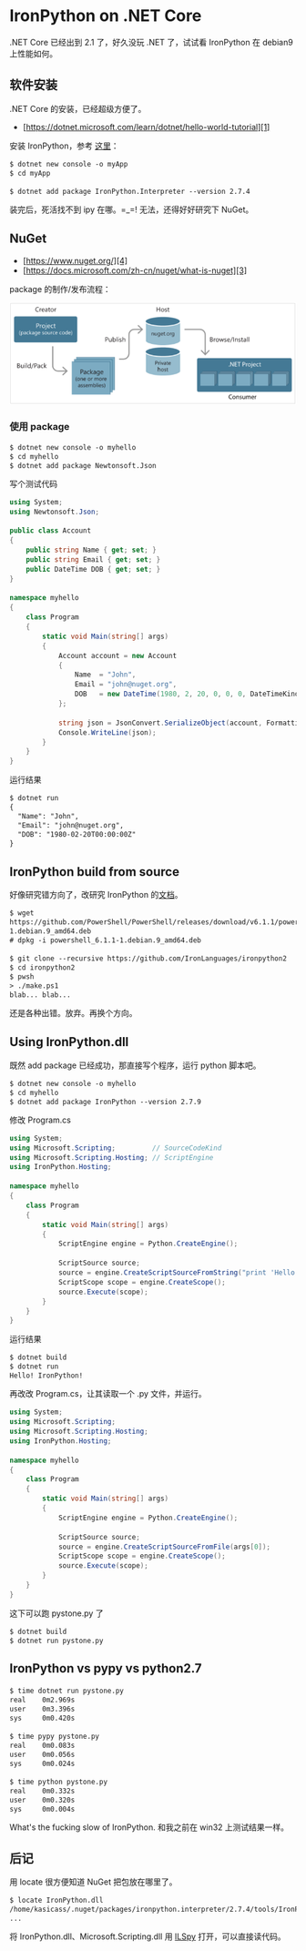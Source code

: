 # IronPython on .NET Core

.NET Core 已经出到 2.1 了，好久没玩 .NET 了，试试看 IronPython 在 debian9 上性能如何。


## 软件安装

.NET Core 的安装，已经超级方便了。

 * [https://dotnet.microsoft.com/learn/dotnet/hello-world-tutorial][1]

安装 IronPython，参考 [这里][2]：

```
$ dotnet new console -o myApp
$ cd myApp

$ dotnet add package IronPython.Interpreter --version 2.7.4
```

装完后，死活找不到 ipy 在哪。=_=! 无法，还得好好研究下 NuGet。


## NuGet

 * [https://www.nuget.org/][4]
 * [https://docs.microsoft.com/zh-cn/nuget/what-is-nuget][3]

package 的制作/发布流程：

![](2018_11_28_ironpython_on_dotnet_core_image_01.png)


### 使用 package

```
$ dotnet new console -o myhello
$ cd myhello
$ dotnet add package Newtonsoft.Json
```

写个测试代码

```C#
using System;
using Newtonsoft.Json;

public class Account
{
    public string Name { get; set; }
    public string Email { get; set; }
    public DateTime DOB { get; set; }
}

namespace myhello
{
    class Program
    {   
        static void Main(string[] args)
        {   
            Account account = new Account
            {   
                Name  = "John",
                Email = "john@nuget.org",
                DOB   = new DateTime(1980, 2, 20, 0, 0, 0, DateTimeKind.Utc),
            };  

            string json = JsonConvert.SerializeObject(account, Formatting.Indented);
            Console.WriteLine(json);
        }   
    }   
}
```

运行结果

```
$ dotnet run
{
  "Name": "John",
  "Email": "john@nuget.org",
  "DOB": "1980-02-20T00:00:00Z"
}
```

## IronPython build from source

好像研究错方向了，改研究 IronPython 的[文档][5]。

```
$ wget https://github.com/PowerShell/PowerShell/releases/download/v6.1.1/powershell_6.1.1-1.debian.9_amd64.deb
# dpkg -i powershell_6.1.1-1.debian.9_amd64.deb

$ git clone --recursive https://github.com/IronLanguages/ironpython2
$ cd ironpython2
$ pwsh
> ./make.ps1
blab... blab...
```

还是各种出错。放弃。再换个方向。


## Using IronPython.dll

既然 add package 已经成功，那直接写个程序，运行 python 脚本吧。

```
$ dotnet new console -o myhello
$ cd myhello
$ dotnet add package IronPython --version 2.7.9
```

修改 Program.cs

```C#
using System;
using Microsoft.Scripting;         // SourceCodeKind
using Microsoft.Scripting.Hosting; // ScriptEngine
using IronPython.Hosting;

namespace myhello
{
    class Program
    {
        static void Main(string[] args)
        {
            ScriptEngine engine = Python.CreateEngine();

            ScriptSource source;
            source = engine.CreateScriptSourceFromString("print 'Hello! IronPython!'", SourceCodeKind.Statements);
            ScriptScope scope = engine.CreateScope();
            source.Execute(scope);
        }
    }
}
```

运行结果

```
$ dotnet build
$ dotnet run
Hello! IronPython!
```

再改改 Program.cs，让其读取一个 .py 文件，并运行。

```C#
using System;
using Microsoft.Scripting;
using Microsoft.Scripting.Hosting;
using IronPython.Hosting;

namespace myhello
{
    class Program
    {
        static void Main(string[] args)
        {
            ScriptEngine engine = Python.CreateEngine();

            ScriptSource source;
            source = engine.CreateScriptSourceFromFile(args[0]);
            ScriptScope scope = engine.CreateScope();
            source.Execute(scope);
        }
    }
}
```

这下可以跑 pystone.py 了

```
$ dotnet build
$ dotnet run pystone.py
```

## IronPython vs pypy vs python2.7

```
$ time dotnet run pystone.py 
real    0m2.969s
user    0m3.396s
sys     0m0.420s

$ time pypy pystone.py
real    0m0.083s
user    0m0.056s
sys     0m0.024s

$ time python pystone.py
real    0m0.332s
user    0m0.320s
sys     0m0.004s
```

What's the fucking slow of IronPython. 和我之前在 win32 上测试结果一样。

## 后记

用 locate 很方便知道 NuGet 把包放在哪里了。

```
$ locate IronPython.dll
/home/kasicass/.nuget/packages/ironpython.interpreter/2.7.4/tools/IronPython.dll
...
```

将 IronPython.dll、Microsoft.Scripting.dll 用 [ILSpy][6] 打开，可以直接读代码。

[1]:https://dotnet.microsoft.com/learn/dotnet/hello-world-tutorial
[2]:https://www.nuget.org/packages/IronPython/
[3]:https://docs.microsoft.com/zh-cn/nuget/what-is-nuget
[4]:https://www.nuget.org/
[5]:https://github.com/IronLanguages/ironpython2/blob/master/Documentation/building.md
[6]:https://github.com/icsharpcode/ILSpy
